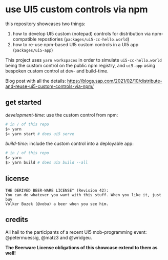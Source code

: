 # use UI5 custom controls via npm

this repository showcases two things:

1. how to develop UI5 custom (notepad) controls for distribution via npm-compatible repostiories (`packages/ui5-cc-hello.world`)
2. how to re-use npm-based UI5 custom controls in a UI5 app (`packages/ui5-app`)

This project uses `yarn workspaces` in order to simulate `ui5-cc-hello.world` being the custom control on the public npm registry, and `ui5-app` using bespoken custom control at dev- and build-time.

Blog post with all the details: https://blogs.sap.com/2021/02/10/distribute-and-reuse-ui5-custom-controls-via-npm/

## get started

*development-time*: use the custom control from npm:

```bash
# in / of this repo
$> yarn 
$> yarn start # does ui5 serve
```

*build-time*: include the custom control into a deployable app:

```bash
# in / of this repo
$> yarn 
$> yarn build # does ui5 build --all
```

## license

```
THE DERIVED BEER-WARE LICENSE" (Revision 42):
You can do whatever you want with this stuff. When you like it, just buy
Volker Buzek (@vobu) a beer when you see him.
```

## credits

All hail to the participants of a recent UI5 mob-programming event: @petermuessig, @matz3 and @wridgeu.

**The Beerware License obligations of this showcase extend to them as well!**
